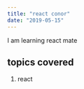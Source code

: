 ```yaml
---
title: "react conor"
date: "2019-05-15"
---
```


I am learning react mate

## topics covered

1. react
